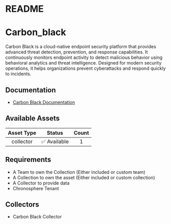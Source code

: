 
README
======

# Carbon_black


Carbon Black is a cloud-native endpoint security platform that provides advanced threat detection, prevention, and response capabilities. It continuously monitors endpoint activity to detect malicious behavior using behavioral analytics and threat intelligence. Designed for modern security operations, it helps organizations prevent cyberattacks and respond quickly to incidents.
## Documentation

- [Carbon Black Documentation](https://techdocs.broadcom.com/us/en/carbon-black.html)

## Available Assets

|Asset Type|Status|Count|
| :---: | :---: | :---: |
|collector|✅ Available|1|

## Requirements

- A Team to own the Collection (Either included or custom team)
- A Collection to own the asset (Either included or custom collection)
- A Collector to provide data
- Chronosphere Tenant

## Collectors

- Carbon Black Collector
